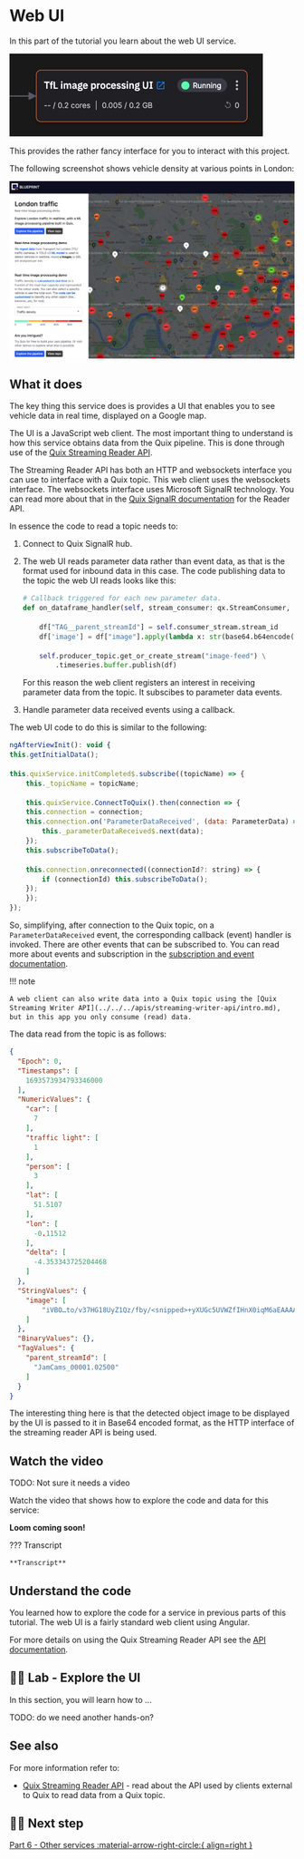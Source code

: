 # Web UI

In this part of the tutorial you learn about the web UI service. 

![Web UI pipeline](../image-processing/images/web-ui-pipeline-segment.png)

This provides the rather fancy interface for you to interact with this project.

The following screenshot shows vehicle density at various points in London:

![image processing web UI](./images/web-ui.png)

## What it does

The key thing this service does is provides a UI that enables you to see vehicle data in real time, displayed on a Google map.

The UI is a JavaScript web client. The most important thing to understand is how this service obtains data from the Quix pipeline. This is done through use of the [Quix Streaming Reader API](../../../apis/streaming-reader-api/intro.md). 

The Streaming Reader API has both an HTTP and websockets interface you can use to interface with a Quix topic. This web client uses the websockets interface. The websockets interface uses Microsoft SignalR technology. You can read more about that in the [Quix SignalR documentation](../../../apis/streaming-reader-api/signalr.md) for the Reader API.

In essence the code to read a topic needs to:

1. Connect to Quix SignalR hub.
2. The web UI reads parameter data rather than event data, as that is the format used for inbound data in this case. The code publishing data to the topic the web UI reads looks like this:

    ``` python
    # Callback triggered for each new parameter data.
    def on_dataframe_handler(self, stream_consumer: qx.StreamConsumer, df: pd.DataFrame):

        df["TAG__parent_streamId"] = self.consumer_stream.stream_id
        df['image'] = df["image"].apply(lambda x: str(base64.b64encode(x).decode('utf-8')))

        self.producer_topic.get_or_create_stream("image-feed") \
            .timeseries.buffer.publish(df)
    ```

    For this reason the web client registers an interest in receiving parameter data from the topic. It subscibes to parameter data events.

3. Handle parameter data received events using a callback.

The web UI code to do this is similar to the following:

``` javascript
ngAfterViewInit(): void {
this.getInitialData();

this.quixService.initCompleted$.subscribe((topicName) => {
    this._topicName = topicName;

    this.quixService.ConnectToQuix().then(connection => {
    this.connection = connection;
    this.connection.on('ParameterDataReceived', (data: ParameterData) => {
        this._parameterDataReceived$.next(data);
    });
    this.subscribeToData();

    this.connection.onreconnected((connectionId?: string) => {
        if (connectionId) this.subscribeToData();
    });
    });
});
```

So, simplifying, after connection to the Quix topic, on a `ParameterDataReceived` event, the corresponding callback (event) handler is invoked. There are other events that can be subscribed to. You can read more about events and subscription in the [subscription and event documentation](../../../apis/streaming-reader-api/subscriptions.md).

!!! note

    A web client can also write data into a Quix topic using the [Quix Streaming Writer API](../../../apis/streaming-writer-api/intro.md), but in this app you only consume (read) data. 

The data read from the topic is as follows:

``` json
{
  "Epoch": 0,
  "Timestamps": [
    1693573934793346000
  ],
  "NumericValues": {
    "car": [
      7
    ],
    "traffic light": [
      1
    ],
    "person": [
      3
    ],
    "lat": [
      51.5107
    ],
    "lon": [
      -0.11512
    ],
    "delta": [
      -4.353343725204468
    ]
  },
  "StringValues": {
    "image": [
        "iVBO…to/v37HG18UyZ1Qz/fby/<snipped>+yXUGc5UVWZfIHnX0iqM6aEAAAAASUVORK5CYII="
    ]
  },
  "BinaryValues": {},
  "TagValues": {
    "parent_streamId": [
      "JamCams_00001.02500"
    ]
  }
}
```

The interesting thing here is that the detected object image to be displayed by the UI is passed to it in Base64 encoded format, as the HTTP interface of the streaming reader API is being used.

## Watch the video

TODO: Not sure it needs a video

Watch the video that shows how to explore the code and data for this service:

**Loom coming soon!**

??? Transcript

    **Transcript**

## Understand the code

You learned how to explore the code for a service in previous parts of this tutorial. The web UI is a fairly standard web client using Angular. 

For more details on using the Quix Streaming Reader API see the [API documentation](../../../apis/streaming-reader-api/intro.md).

## 👩‍🔬 Lab - Explore the UI 

In this section, you will learn how to ...

TODO: do we need another hands-on?

## See also

For more information refer to:

* [Quix Streaming Reader API](../../../apis/streaming-reader-api/intro.md) - read about the API used by clients external to Quix to read data from a Quix topic.

## 🏃‍♀️ Next step

[Part 6 - Other services :material-arrow-right-circle:{ align=right }](../image-processing/other-services.md)
